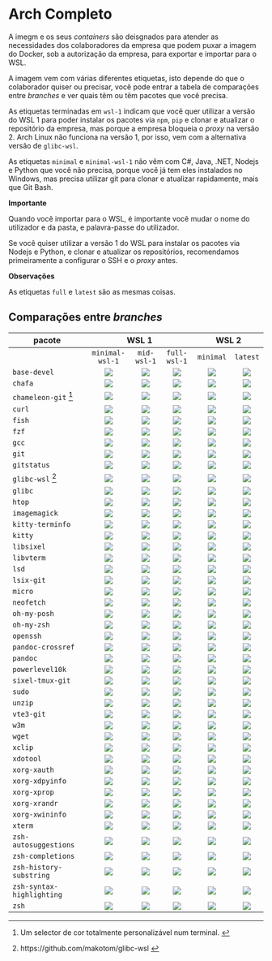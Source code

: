 # Arch Completo

A imegm e os seus *containers* são deisgnados para atender as necessidades dos colaboradores da empresa que podem puxar a imagem do Docker, sob a autorização da empresa, para exportar e importar para o WSL. 

A imagem vem com várias diferentes etiquetas, isto depende do que o colaborador quiser ou precisar, você pode entrar a tabela de comparações entre _branches_ e ver quais têm ou têm pacotes que você precisa. 

As etiquetas terminadas em `wsl-1` indicam que você quer utilizar a versão do WSL 1 para poder instalar os pacotes via `npm`, `pip` e clonar e atualizar o repositório da empresa, mas porque a empresa bloqueia o *proxy* na versão 2. Arch Linux não funciona na versão 1, por isso, vem com a alternativa versão de `glibc-wsl`. 

As etiquetas `minimal` e `minimal-wsl-1` não vêm com C#, Java, .NET, Nodejs e Python que você não precisa, porque você já tem eles instalados no Windows, mas precisa utilizar git para clonar e atualizar rapidamente, mais que Git Bash. 

**Importante**

Quando você importar para o WSL, é importante você mudar o nome do utilizador e da pasta, e palavra-passe do utilizador. 

Se você quiser utilizar a versão 1 do WSL para instalar os pacotes via Nodejs e Python, e clonar e atualizar os repositórios, recomendamos primeiramente a configurar o SSH e o _proxy_ antes. 

**Observações**

As etiquetas `full` e `latest` são as mesmas coisas. 

## Comparações entre *branches*
<table>
  <thead>
    <tr class="header">
      <th>pacote</th>
      <th colspan="3" style="text-align: center;">WSL 1</th>
      <th colspan="2" style="text-align: center;">WSL 2</th>
    </tr>
  </thead>
  <tbody>
    <tr class="odd">
      <td></td>
      <td style="text-align: center;"><code>minimal-wsl-1</code></td>
      <td style="text-align: center;"><code>mid-wsl-1</code></td>
      <td style="text-align: center;"><code>full-wsl-1</code></td>
      <td style="text-align: center;"><code>minimal</code></td>
      <td style="text-align: center;"><code>latest</code></td>
    </tr>
    <tr class="even">
      <td><code>base-devel</code></td>
      <td style="text-align: center;"><img src="https://bit.ly/34Mnunr" /></td>
      <td style="text-align: center;"><img src="https://bit.ly/34Mnunr" /></td>
      <td style="text-align: center;"><img src="https://bit.ly/34Mnunr" /></td>
      <td style="text-align: center;"><img src="https://bit.ly/34Mnunr" /></td>
      <td style="text-align: center;"><img src="https://bit.ly/34Mnunr" /></td>
    </tr>
    <tr class="odd">
      <td><code>chafa</code></td>
      <td style="text-align: center;"><img src="https://bit.ly/3Fn9BZm" /></td>
      <td style="text-align: center;"><img src="https://bit.ly/3Fn9BZm" /></td>
      <td style="text-align: center;"><img src="https://bit.ly/34Mnunr" /></td>
      <td style="text-align: center;"><img src="https://bit.ly/3Fn9BZm" /></td>
      <td style="text-align: center;"><img src="https://bit.ly/34Mnunr" /></td>
    </tr>
    <tr class="even">
      <td><code>chameleon-git</code> <a href="#fn1" class="footnote-ref" id="fnref1"
          role="doc-noteref"><sup>1</sup></a></td>
      <td style="text-align: center;"><img src="https://bit.ly/3Fn9BZm" /></td>
      <td style="text-align: center;"><img src="https://bit.ly/3Fn9BZm" /></td>
      <td style="text-align: center;"><img src="https://bit.ly/34Mnunr" /></td>
      <td style="text-align: center;"><img src="https://bit.ly/3Fn9BZm" /></td>
      <td style="text-align: center;"><img src="https://bit.ly/34Mnunr" /></td>
    </tr>
    <tr class="odd">
      <td><code>curl</code></td>
      <td style="text-align: center;"><img src="https://bit.ly/34Mnunr" /></td>
      <td style="text-align: center;"><img src="https://bit.ly/34Mnunr" /></td>
      <td style="text-align: center;"><img src="https://bit.ly/34Mnunr" /></td>
      <td style="text-align: center;"><img src="https://bit.ly/34Mnunr" /></td>
      <td style="text-align: center;"><img src="https://bit.ly/34Mnunr" /></td>
    </tr>
    <tr class="even">
      <td><code>fish</code></td>
      <td style="text-align: center;"><img src="https://bit.ly/3Fn9BZm" /></td>
      <td style="text-align: center;"><img src="https://bit.ly/3Fn9BZm" /></td>
      <td style="text-align: center;"><img src="https://bit.ly/34Mnunr" /></td>
      <td style="text-align: center;"><img src="https://bit.ly/3Fn9BZm" /></td>
      <td style="text-align: center;"><img src="https://bit.ly/34Mnunr" /></td>
    </tr>
    <tr class="odd">
      <td><code>fzf</code></td>
      <td style="text-align: center;"><img src="https://bit.ly/34Mnunr" /></td>
      <td style="text-align: center;"><img src="https://bit.ly/34Mnunr" /></td>
      <td style="text-align: center;"><img src="https://bit.ly/34Mnunr" /></td>
      <td style="text-align: center;"><img src="https://bit.ly/34Mnunr" /></td>
      <td style="text-align: center;"><img src="https://bit.ly/34Mnunr" /></td>
    </tr>
    <tr class="even">
      <td><code>gcc</code></td>
      <td style="text-align: center;"><img src="https://bit.ly/34Mnunr" /></td>
      <td style="text-align: center;"><img src="https://bit.ly/34Mnunr" /></td>
      <td style="text-align: center;"><img src="https://bit.ly/34Mnunr" /></td>
      <td style="text-align: center;"><img src="https://bit.ly/34Mnunr" /></td>
      <td style="text-align: center;"><img src="https://bit.ly/34Mnunr" /></td>
    </tr>
    <tr class="odd">
      <td><code>git</code></td>
      <td style="text-align: center;"><img src="https://bit.ly/34Mnunr" /></td>
      <td style="text-align: center;"><img src="https://bit.ly/34Mnunr" /></td>
      <td style="text-align: center;"><img src="https://bit.ly/34Mnunr" /></td>
      <td style="text-align: center;"><img src="https://bit.ly/34Mnunr" /></td>
      <td style="text-align: center;"><img src="https://bit.ly/34Mnunr" /></td>
    </tr>
    <tr class="even">
      <td><code>gitstatus</code></td>
      <td style="text-align: center;"><img src="https://bit.ly/34Mnunr" /></td>
      <td style="text-align: center;"><img src="https://bit.ly/34Mnunr" /></td>
      <td style="text-align: center;"><img src="https://bit.ly/34Mnunr" /></td>
      <td style="text-align: center;"><img src="https://bit.ly/34Mnunr" /></td>
      <td style="text-align: center;"><img src="https://bit.ly/34Mnunr" /></td>
    </tr>
    <tr class="odd">
      <td><code>glibc-wsl</code> <a href="#fn2" class="footnote-ref" id="fnref2" role="doc-noteref"><sup>2</sup></a>
      </td>
      <td style="text-align: center;"><img src="https://bit.ly/34Mnunr" /></td>
      <td style="text-align: center;"><img src="https://bit.ly/34Mnunr" /></td>
      <td style="text-align: center;"><img src="https://bit.ly/34Mnunr" /></td>
      <td style="text-align: center;"><img src="https://bit.ly/3Fn9BZm" /></td>
      <td style="text-align: center;"><img src="https://bit.ly/3Fn9BZm" /></td>
    </tr>
    <tr class="even">
      <td><code>glibc</code></td>
      <td style="text-align: center;"><img src="https://bit.ly/3Fn9BZm" /></td>
      <td style="text-align: center;"><img src="https://bit.ly/3Fn9BZm" /></td>
      <td style="text-align: center;"><img src="https://bit.ly/3Fn9BZm" /></td>
      <td style="text-align: center;"><img src="https://bit.ly/34Mnunr" /></td>
      <td style="text-align: center;"><img src="https://bit.ly/34Mnunr" /></td>
    </tr>
    <tr class="odd">
      <td><code>htop</code></td>
      <td style="text-align: center;"><img src="https://bit.ly/34Mnunr" /></td>
      <td style="text-align: center;"><img src="https://bit.ly/34Mnunr" /></td>
      <td style="text-align: center;"><img src="https://bit.ly/34Mnunr" /></td>
      <td style="text-align: center;"><img src="https://bit.ly/34Mnunr" /></td>
      <td style="text-align: center;"><img src="https://bit.ly/34Mnunr" /></td>
    </tr>
    <tr class="even">
      <td><code>imagemagick</code></td>
      <td style="text-align: center;"><img src="https://bit.ly/3Fn9BZm" /></td>
      <td style="text-align: center;"><img src="https://bit.ly/3Fn9BZm" /></td>
      <td style="text-align: center;"><img src="https://bit.ly/34Mnunr" /></td>
      <td style="text-align: center;"><img src="https://bit.ly/3Fn9BZm" /></td>
      <td style="text-align: center;"><img src="https://bit.ly/34Mnunr" /></td>
    </tr>
    <tr class="odd">
      <td><code>kitty-terminfo</code></td>
      <td style="text-align: center;"><img src="https://bit.ly/3Fn9BZm" /></td>
      <td style="text-align: center;"><img src="https://bit.ly/3Fn9BZm" /></td>
      <td style="text-align: center;"><img src="https://bit.ly/34Mnunr" /></td>
      <td style="text-align: center;"><img src="https://bit.ly/3Fn9BZm" /></td>
      <td style="text-align: center;"><img src="https://bit.ly/34Mnunr" /></td>
    </tr>
    <tr class="even">
      <td><code>kitty</code></td>
      <td style="text-align: center;"><img src="https://bit.ly/3Fn9BZm" /></td>
      <td style="text-align: center;"><img src="https://bit.ly/3Fn9BZm" /></td>
      <td style="text-align: center;"><img src="https://bit.ly/34Mnunr" /></td>
      <td style="text-align: center;"><img src="https://bit.ly/3Fn9BZm" /></td>
      <td style="text-align: center;"><img src="https://bit.ly/34Mnunr" /></td>
    </tr>
    <tr class="odd">
      <td><code>libsixel</code></td>
      <td style="text-align: center;"><img src="https://bit.ly/3Fn9BZm" /></td>
      <td style="text-align: center;"><img src="https://bit.ly/3Fn9BZm" /></td>
      <td style="text-align: center;"><img src="https://bit.ly/34Mnunr" /></td>
      <td style="text-align: center;"><img src="https://bit.ly/3Fn9BZm" /></td>
      <td style="text-align: center;"><img src="https://bit.ly/34Mnunr" /></td>
    </tr>
    <tr class="even">
      <td><code>libvterm</code></td>
      <td style="text-align: center;"><img src="https://bit.ly/3Fn9BZm" /></td>
      <td style="text-align: center;"><img src="https://bit.ly/34Mnunr" /></td>
      <td style="text-align: center;"><img src="https://bit.ly/34Mnunr" /></td>
      <td style="text-align: center;"><img src="https://bit.ly/3Fn9BZm" /></td>
      <td style="text-align: center;"><img src="https://bit.ly/34Mnunr" /></td>
    </tr>
    <tr class="odd">
      <td><code>lsd</code></td>
      <td style="text-align: center;"><img src="https://bit.ly/34Mnunr" /></td>
      <td style="text-align: center;"><img src="https://bit.ly/34Mnunr" /></td>
      <td style="text-align: center;"><img src="https://bit.ly/34Mnunr" /></td>
      <td style="text-align: center;"><img src="https://bit.ly/34Mnunr" /></td>
      <td style="text-align: center;"><img src="https://bit.ly/34Mnunr" /></td>
    </tr>
    <tr class="even">
      <td><code>lsix-git</code></td>
      <td style="text-align: center;"><img src="https://bit.ly/3Fn9BZm" /></td>
      <td style="text-align: center;"><img src="https://bit.ly/3Fn9BZm" /></td>
      <td style="text-align: center;"><img src="https://bit.ly/34Mnunr" /></td>
      <td style="text-align: center;"><img src="https://bit.ly/3Fn9BZm" /></td>
      <td style="text-align: center;"><img src="https://bit.ly/34Mnunr" /></td>
    </tr>
    <tr class="odd">
      <td><code>micro</code></td>
      <td style="text-align: center;"><img src="https://bit.ly/34Mnunr" /></td>
      <td style="text-align: center;"><img src="https://bit.ly/34Mnunr" /></td>
      <td style="text-align: center;"><img src="https://bit.ly/34Mnunr" /></td>
      <td style="text-align: center;"><img src="https://bit.ly/34Mnunr" /></td>
      <td style="text-align: center;"><img src="https://bit.ly/34Mnunr" /></td>
    </tr>
    <tr class="even">
      <td><code>neofetch</code></td>
      <td style="text-align: center;"><img src="https://bit.ly/34Mnunr" /></td>
      <td style="text-align: center;"><img src="https://bit.ly/34Mnunr" /></td>
      <td style="text-align: center;"><img src="https://bit.ly/34Mnunr" /></td>
      <td style="text-align: center;"><img src="https://bit.ly/34Mnunr" /></td>
      <td style="text-align: center;"><img src="https://bit.ly/34Mnunr" /></td>
    </tr>
    <tr class="odd">
      <td><code>oh-my-posh</code></td>
      <td style="text-align: center;"><img src="https://bit.ly/3Fn9BZm" /></td>
      <td style="text-align: center;"><img src="https://bit.ly/34Mnunr" /></td>
      <td style="text-align: center;"><img src="https://bit.ly/34Mnunr" /></td>
      <td style="text-align: center;"><img src="https://bit.ly/3Fn9BZm" /></td>
      <td style="text-align: center;"><img src="https://bit.ly/34Mnunr" /></td>
    </tr>
    <tr class="even">
      <td><code>oh-my-zsh</code></td>
      <td style="text-align: center;"><img src="https://bit.ly/34Mnunr" /></td>
      <td style="text-align: center;"><img src="https://bit.ly/34Mnunr" /></td>
      <td style="text-align: center;"><img src="https://bit.ly/34Mnunr" /></td>
      <td style="text-align: center;"><img src="https://bit.ly/34Mnunr" /></td>
      <td style="text-align: center;"><img src="https://bit.ly/34Mnunr" /></td>
    </tr>
    <tr class="odd">
      <td><code>openssh</code></td>
      <td style="text-align: center;"><img src="https://bit.ly/34Mnunr" /></td>
      <td style="text-align: center;"><img src="https://bit.ly/34Mnunr" /></td>
      <td style="text-align: center;"><img src="https://bit.ly/34Mnunr" /></td>
      <td style="text-align: center;"><img src="https://bit.ly/34Mnunr" /></td>
      <td style="text-align: center;"><img src="https://bit.ly/34Mnunr" /></td>
    </tr>
    <tr class="even">
      <td><code>pandoc-crossref</code></td>
      <td style="text-align: center;"><img src="https://bit.ly/34Mnunr" /></td>
      <td style="text-align: center;"><img src="https://bit.ly/34Mnunr" /></td>
      <td style="text-align: center;"><img src="https://bit.ly/34Mnunr" /></td>
      <td style="text-align: center;"><img src="https://bit.ly/34Mnunr" /></td>
      <td style="text-align: center;"><img src="https://bit.ly/34Mnunr" /></td>
    </tr>
    <tr class="odd">
      <td><code>pandoc</code></td>
      <td style="text-align: center;"><img src="https://bit.ly/34Mnunr" /></td>
      <td style="text-align: center;"><img src="https://bit.ly/34Mnunr" /></td>
      <td style="text-align: center;"><img src="https://bit.ly/34Mnunr" /></td>
      <td style="text-align: center;"><img src="https://bit.ly/34Mnunr" /></td>
      <td style="text-align: center;"><img src="https://bit.ly/34Mnunr" /></td>
    </tr>
    <tr class="even">
      <td><code>powerlevel10k</code></td>
      <td style="text-align: center;"><img src="https://bit.ly/34Mnunr" /></td>
      <td style="text-align: center;"><img src="https://bit.ly/34Mnunr" /></td>
      <td style="text-align: center;"><img src="https://bit.ly/34Mnunr" /></td>
      <td style="text-align: center;"><img src="https://bit.ly/34Mnunr" /></td>
      <td style="text-align: center;"><img src="https://bit.ly/34Mnunr" /></td>
    </tr>
    <tr class="odd">
      <td><code>sixel-tmux-git</code></td>
      <td style="text-align: center;"><img src="https://bit.ly/3Fn9BZm" /></td>
      <td style="text-align: center;"><img src="https://bit.ly/3Fn9BZm" /></td>
      <td style="text-align: center;"><img src="https://bit.ly/34Mnunr" /></td>
      <td style="text-align: center;"><img src="https://bit.ly/3Fn9BZm" /></td>
      <td style="text-align: center;"><img src="https://bit.ly/34Mnunr" /></td>
    </tr>
    <tr class="even">
      <td><code>sudo</code></td>
      <td style="text-align: center;"><img src="https://bit.ly/34Mnunr" /></td>
      <td style="text-align: center;"><img src="https://bit.ly/34Mnunr" /></td>
      <td style="text-align: center;"><img src="https://bit.ly/34Mnunr" /></td>
      <td style="text-align: center;"><img src="https://bit.ly/34Mnunr" /></td>
      <td style="text-align: center;"><img src="https://bit.ly/34Mnunr" /></td>
    </tr>
    <tr class="odd">
      <td><code>unzip</code></td>
      <td style="text-align: center;"><img src="https://bit.ly/34Mnunr" /></td>
      <td style="text-align: center;"><img src="https://bit.ly/34Mnunr" /></td>
      <td style="text-align: center;"><img src="https://bit.ly/34Mnunr" /></td>
      <td style="text-align: center;"><img src="https://bit.ly/34Mnunr" /></td>
      <td style="text-align: center;"><img src="https://bit.ly/34Mnunr" /></td>
    </tr>
    <tr class="even">
      <td><code>vte3-git</code></td>
      <td style="text-align: center;"><img src="https://bit.ly/3Fn9BZm" /></td>
      <td style="text-align: center;"><img src="https://bit.ly/34Mnunr" /></td>
      <td style="text-align: center;"><img src="https://bit.ly/34Mnunr" /></td>
      <td style="text-align: center;"><img src="https://bit.ly/3Fn9BZm" /></td>
      <td style="text-align: center;"><img src="https://bit.ly/34Mnunr" /></td>
    </tr>
    <tr class="odd">
      <td><code>w3m</code></td>
      <td style="text-align: center;"><img src="https://bit.ly/3Fn9BZm" /></td>
      <td style="text-align: center;"><img src="https://bit.ly/3Fn9BZm" /></td>
      <td style="text-align: center;"><img src="https://bit.ly/34Mnunr" /></td>
      <td style="text-align: center;"><img src="https://bit.ly/3Fn9BZm" /></td>
      <td style="text-align: center;"><img src="https://bit.ly/34Mnunr" /></td>
    </tr>
    <tr class="even">
      <td><code>wget</code></td>
      <td style="text-align: center;"><img src="https://bit.ly/34Mnunr" /></td>
      <td style="text-align: center;"><img src="https://bit.ly/34Mnunr" /></td>
      <td style="text-align: center;"><img src="https://bit.ly/34Mnunr" /></td>
      <td style="text-align: center;"><img src="https://bit.ly/34Mnunr" /></td>
      <td style="text-align: center;"><img src="https://bit.ly/34Mnunr" /></td>
    </tr>
    <tr class="odd">
      <td><code>xclip</code></td>
      <td style="text-align: center;"><img src="https://bit.ly/34Mnunr" /></td>
      <td style="text-align: center;"><img src="https://bit.ly/34Mnunr" /></td>
      <td style="text-align: center;"><img src="https://bit.ly/34Mnunr" /></td>
      <td style="text-align: center;"><img src="https://bit.ly/34Mnunr" /></td>
      <td style="text-align: center;"><img src="https://bit.ly/34Mnunr" /></td>
    </tr>
    <tr class="even">
      <td><code>xdotool</code></td>
      <td style="text-align: center;"><img src="https://bit.ly/34Mnunr" /></td>
      <td style="text-align: center;"><img src="https://bit.ly/34Mnunr" /></td>
      <td style="text-align: center;"><img src="https://bit.ly/34Mnunr" /></td>
      <td style="text-align: center;"><img src="https://bit.ly/34Mnunr" /></td>
      <td style="text-align: center;"><img src="https://bit.ly/34Mnunr" /></td>
    </tr>
    <tr class="odd">
      <td><code>xorg-xauth</code></td>
      <td style="text-align: center;"><img src="https://bit.ly/3Fn9BZm" /></td>
      <td style="text-align: center;"><img src="https://bit.ly/3Fn9BZm" /></td>
      <td style="text-align: center;"><img src="https://bit.ly/34Mnunr" /></td>
      <td style="text-align: center;"><img src="https://bit.ly/3Fn9BZm" /></td>
      <td style="text-align: center;"><img src="https://bit.ly/34Mnunr" /></td>
    </tr>
    <tr class="even">
      <td><code>xorg-xdpyinfo</code></td>
      <td style="text-align: center;"><img src="https://bit.ly/34Mnunr" /></td>
      <td style="text-align: center;"><img src="https://bit.ly/34Mnunr" /></td>
      <td style="text-align: center;"><img src="https://bit.ly/34Mnunr" /></td>
      <td style="text-align: center;"><img src="https://bit.ly/34Mnunr" /></td>
      <td style="text-align: center;"><img src="https://bit.ly/34Mnunr" /></td>
    </tr>
    <tr class="odd">
      <td><code>xorg-xprop</code></td>
      <td style="text-align: center;"><img src="https://bit.ly/34Mnunr" /></td>
      <td style="text-align: center;"><img src="https://bit.ly/34Mnunr" /></td>
      <td style="text-align: center;"><img src="https://bit.ly/34Mnunr" /></td>
      <td style="text-align: center;"><img src="https://bit.ly/34Mnunr" /></td>
      <td style="text-align: center;"><img src="https://bit.ly/34Mnunr" /></td>
    </tr>
    <tr class="even">
      <td><code>xorg-xrandr</code></td>
      <td style="text-align: center;"><img src="https://bit.ly/34Mnunr" /></td>
      <td style="text-align: center;"><img src="https://bit.ly/34Mnunr" /></td>
      <td style="text-align: center;"><img src="https://bit.ly/34Mnunr" /></td>
      <td style="text-align: center;"><img src="https://bit.ly/34Mnunr" /></td>
      <td style="text-align: center;"><img src="https://bit.ly/34Mnunr" /></td>
    </tr>
    <tr class="odd">
      <td><code>xorg-xwininfo</code></td>
      <td style="text-align: center;"><img src="https://bit.ly/34Mnunr" /></td>
      <td style="text-align: center;"><img src="https://bit.ly/34Mnunr" /></td>
      <td style="text-align: center;"><img src="https://bit.ly/34Mnunr" /></td>
      <td style="text-align: center;"><img src="https://bit.ly/34Mnunr" /></td>
      <td style="text-align: center;"><img src="https://bit.ly/34Mnunr" /></td>
    </tr>
    <tr class="even">
      <td><code>xterm</code></td>
      <td style="text-align: center;"><img src="https://bit.ly/3Fn9BZm" /></td>
      <td style="text-align: center;"><img src="https://bit.ly/3Fn9BZm" /></td>
      <td style="text-align: center;"><img src="https://bit.ly/34Mnunr" /></td>
      <td style="text-align: center;"><img src="https://bit.ly/3Fn9BZm" /></td>
      <td style="text-align: center;"><img src="https://bit.ly/34Mnunr" /></td>
    </tr>
    <tr class="odd">
      <td><code>zsh-autosuggestions</code></td>
      <td style="text-align: center;"><img src="https://bit.ly/34Mnunr" /></td>
      <td style="text-align: center;"><img src="https://bit.ly/34Mnunr" /></td>
      <td style="text-align: center;"><img src="https://bit.ly/34Mnunr" /></td>
      <td style="text-align: center;"><img src="https://bit.ly/34Mnunr" /></td>
      <td style="text-align: center;"><img src="https://bit.ly/34Mnunr" /></td>
    </tr>
    <tr class="even">
      <td><code>zsh-completions</code></td>
      <td style="text-align: center;"><img src="https://bit.ly/34Mnunr" /></td>
      <td style="text-align: center;"><img src="https://bit.ly/34Mnunr" /></td>
      <td style="text-align: center;"><img src="https://bit.ly/34Mnunr" /></td>
      <td style="text-align: center;"><img src="https://bit.ly/34Mnunr" /></td>
      <td style="text-align: center;"><img src="https://bit.ly/34Mnunr" /></td>
    </tr>
    <tr class="odd">
      <td><code>zsh-history-substring</code></td>
      <td style="text-align: center;"><img src="https://bit.ly/34Mnunr" /></td>
      <td style="text-align: center;"><img src="https://bit.ly/34Mnunr" /></td>
      <td style="text-align: center;"><img src="https://bit.ly/34Mnunr" /></td>
      <td style="text-align: center;"><img src="https://bit.ly/34Mnunr" /></td>
      <td style="text-align: center;"><img src="https://bit.ly/34Mnunr" /></td>
    </tr>
    <tr class="even">
      <td><code>zsh-syntax-highlighting</code></td>
      <td style="text-align: center;"><img src="https://bit.ly/34Mnunr" /></td>
      <td style="text-align: center;"><img src="https://bit.ly/34Mnunr" /></td>
      <td style="text-align: center;"><img src="https://bit.ly/34Mnunr" /></td>
      <td style="text-align: center;"><img src="https://bit.ly/34Mnunr" /></td>
      <td style="text-align: center;"><img src="https://bit.ly/34Mnunr" /></td>
    </tr>
    <tr class="odd">
      <td><code>zsh</code></td>
      <td style="text-align: center;"><img src="https://bit.ly/34Mnunr" /></td>
      <td style="text-align: center;"><img src="https://bit.ly/34Mnunr" /></td>
      <td style="text-align: center;"><img src="https://bit.ly/34Mnunr" /></td>
      <td style="text-align: center;"><img src="https://bit.ly/34Mnunr" /></td>
      <td style="text-align: center;"><img src="https://bit.ly/34Mnunr" /></td>
    </tr>
  </tbody>
</table>

<hr />

<ol>
  <li id="fn1" role="doc-endnote">
    <p>Um selector de cor totalmente personalizável num terminal. <a href="#fnref1" class="footnote-back"
        role="doc-backlink">↩︎</a></p>
  </li>
  <li id="fn2" role="doc-endnote">
    <p>https://github.com/makotom/glibc-wsl <a href="#fnref2" class="footnote-back" role="doc-backlink">↩︎</a></p>
  </li>
</ol>
